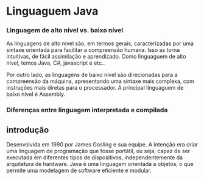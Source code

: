 # Linguaguem Java 

### Linguagem de alto nível vs. baixo nível

As linguagens de alto nível são, em termos gerais, caracterizadas por uma sintaxe orientada para facilitar a compreensão humana. Isso as torna intuitivas, de fácil assimilação e aprendizado. Como linguaguem de alto nível, temos Java, C#, javascript e etc..

Por outro lado, as linguagens de baixo nível são direcionadas para a compreensão da máquina, apresentando uma sintaxe mais complexa, com instruções mais diretas para o processador. A principal linguaguem de baixo nível é Assembly.

### Diferenças entre linguagem interpretada e compilada

## introdução
Desenvolvida em 1990 por James Gosling e sua equipe. A intenção era criar uma linguagem de programação que fosse portátil, ou seja, capaz de ser executada em diferentes tipos de dispositivos, independentemente da arquitetura de hardware. Java é uma linguagem orientada a objetos, o que permite uma modelagem de software eficiente e modular.


